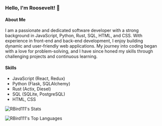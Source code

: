 ### Hello, I'm Roosevelt! 👋

#### About Me
I am a passionate and dedicated software developer with a strong background in JavaScript, Python, Rust, SQL, HTML, and CSS. With experience in front-end and back-end development, I enjoy building dynamic and user-friendly web applications. My journey into coding began with a love for problem-solving, and I have since honed my skills through challenging projects and continuous learning.

#### Skills
- JavaScript (React, Redux)
- Python (Flask, SQLAlchemy)
- Rust (Actix, Diesel)
- SQL (SQLite, PostgreSQL)
- HTML, CSS

![RBird111's Stats](https://github-readme-stats.vercel.app/api?username=RBird111&theme=radical&show_icons=true&hide_border=true&count_private=true)

![RBird111's Top Languages](https://github-readme-stats.vercel.app/api/top-langs/?username=RBird111&theme=radical&show_icons=true&hide_border=true&layout=compact)
<!--
**MrBird88/MrBird88** is a ✨ _special_ ✨ repository because its `README.md` (this file) appears on your GitHub profile.

Here are some ideas to get you started:

- 🔭 I’m currently working on ...
- 🌱 I’m currently learning ...
- 👯 I’m looking to collaborate on ...
- 🤔 I’m looking for help with ...
- 💬 Ask me about ...
- 📫 How to reach me: ...
- 😄 Pronouns: ...
- ⚡ Fun fact: ...
-->
